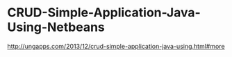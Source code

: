 CRUD-Simple-Application-Java-Using-Netbeans
===========================================
http://ungapps.com/2013/12/crud-simple-application-java-using.html#more
